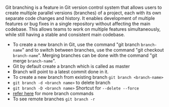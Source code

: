 Git branching is a feature in Git version control system that allows users to create multiple parallel versions (branches) of a project, each with its own separate code changes and history. It enables development of multiple features or bug fixes in a single repository without affecting the main codebase. This allows teams to work on multiple features simultaneously, while still having a stable and consistent main codebase. 
* To create a new branch in Git, use the command "git branch `branch-name`" and to switch between branches, use the command "git checkout `branch-name`". Merging branches can be done with the command "git merge `branch-name`".
* Git by default create a branch which is called as master
* Branch will point to a latest commit done in it.
* To create a new branch from existing branch `git branch <branch-name>`
* `git branch -d <branch name>` to delete branch
* `git branch -D <branch name>` Shortcut for `--delete --force`
*  [refer here](https://git-scm.com/docs/git-branch) for more branch commands
* To see remote branches `git branch -r`